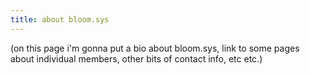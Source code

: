 ```yaml
---
title: about bloom.sys
---
```

(on this page i'm gonna put a bio about bloom.sys, link to some pages about individual members, other bits of contact info, etc etc.)